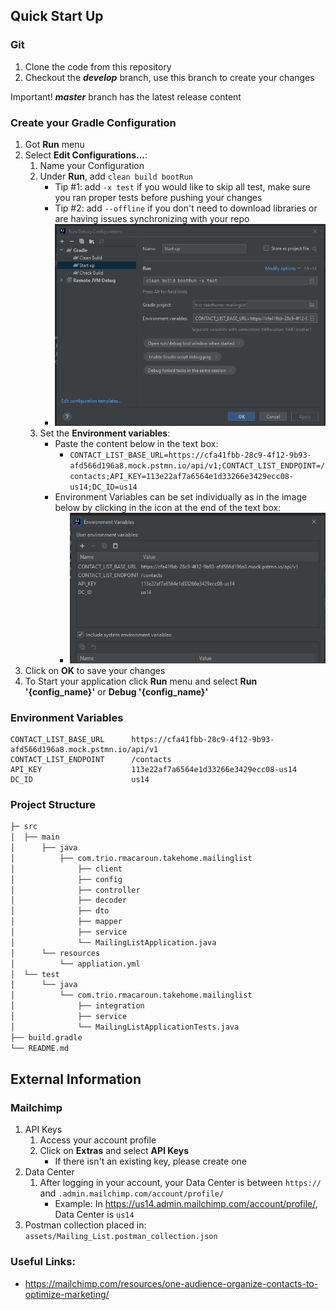 ## Quick Start Up

### Git
1. Clone the code from this repository
2. Checkout the _**develop**_ branch, use this branch to create your changes

Important! _**master**_ branch has the latest release content
### Create your Gradle Configuration
1. Got **Run** menu
2. Select **Edit Configurations...**:
   1. Name your Configuration
   2. Under **Run**, add ```clean build bootRun```
      - Tip #1: add ```-x test``` if you would like to skip all test, make sure you ran proper tests before pushing your changes
      - Tip #2: add ```--offline``` if you don't need to download libraries or are having issues synchronizing with your repo
      - ![Run/Debug Dialog Configurations](/assets/RunDebug.png)
   3. Set the **Environment variables**:
      - Paste the content below in the text box:
         - ```CONTACT_LIST_BASE_URL=https://cfa41fbb-28c9-4f12-9b93-afd566d196a8.mock.pstmn.io/api/v1;CONTACT_LIST_ENDPOINT=/contacts;API_KEY=113e22af7a6564e1d33266e3429ecc08-us14;DC_ID=us14```
      - Environment Variables can be set individually as in the image below by clicking  in the icon at the end of the text box:
         - ![Environment Variables Dialog](/assets/EnvVars.png)
3. Click on **OK** to save your changes
4. To Start your application click **Run** menu and select **Run '{config_name}'** or **Debug '{config_name}'**
### Environment Variables
```
CONTACT_LIST_BASE_URL      https://cfa41fbb-28c9-4f12-9b93-afd566d196a8.mock.pstmn.io/api/v1
CONTACT_LIST_ENDPOINT      /contacts
API_KEY                    113e22af7a6564e1d33266e3429ecc08-us14
DC_ID                      us14
```
### Project Structure
```bash
├─ src
│  ├── main
│      ├── java
│          ├── com.trio.rmacaroun.takehome.mailinglist
│              ├── client
│              ├── config
│              ├── controller
│              ├── decoder
│              ├── dto
│              ├── mapper
│              ├── service
│              └── MailingListApplication.java
│      └── resources
│          └── appliation.yml
│  └── test
│      └── java
│          └── com.trio.rmacaroun.takehome.mailinglist
│              ├── integration
│              ├── service
│              └── MailingListApplicationTests.java
├── build.gradle
└── README.md
```
## External Information
### Mailchimp
1. API Keys
   1. Access your account profile
   2. Click on **Extras** and select **API Keys**
      - If there isn't an existing key, please create one
2. Data Center
   1. After logging in your account, your Data Center is between ```https://``` and ```.admin.mailchimp.com/account/profile/```
      - Example: In https://us14.admin.mailchimp.com/account/profile/, Data Center is ```us14```
3. Postman collection placed in: ```assets/Mailing_List.postman_collection.json```

### Useful Links:
- https://mailchimp.com/resources/one-audience-organize-contacts-to-optimize-marketing/